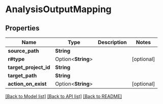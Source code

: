 # AnalysisOutputMapping

## Properties

Name | Type | Description | Notes
------------ | ------------- | ------------- | -------------
**source_path** | **String** |  | 
**r#type** | Option<**String**> |  | [optional]
**target_project_id** | **String** |  | 
**target_path** | **String** |  | 
**action_on_exist** | Option<**String**> |  | [optional]

[[Back to Model list]](../README.md#documentation-for-models) [[Back to API list]](../README.md#documentation-for-api-endpoints) [[Back to README]](../README.md)


